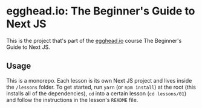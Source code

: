 # egghead.io: The Beginner's Guide to Next JS

This is the project that's part of the [egghead.io](https://egghead.io) course The Beginner's Guide to Next JS.

## Usage

This is a monorepo. Each lesson is its own Next JS project and lives inside the `/lessons` folder. To get started, run `yarn` (or `npm install`) at the root (this installs all of the dependencies), `cd` into a certain lesson (`cd lessons/01`) and follow the instructions in the lesson's `README` file.
